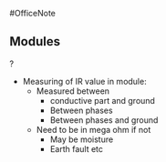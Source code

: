 #OfficeNote
## Modules
?
- Measuring of IR value in module:
    - Measured between
        - conductive part and ground
        - Between phases
        - Between phases and ground
    - Need to be in mega ohm if not
        - May be moisture
        - Earth fault etc
<!--SR:!2024-07-06,3,250-->